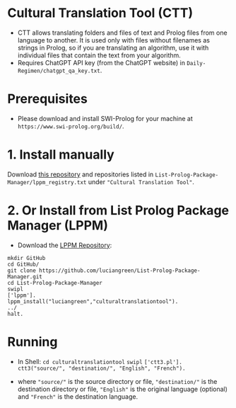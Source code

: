 # Cultural Translation Tool (CTT)

* CTT allows translating folders and files of text and Prolog files from one language to another. It is used only with files without filenames as strings in Prolog, so if you are translating an algorithm, use it with individual files that contain the text from your algorithm.
* Requires ChatGPT API key (from the ChatGPT website) in `Daily-Regimen/chatgpt_qa_key.txt`.

# Prerequisites

* Please download and install SWI-Prolog for your machine at `https://www.swi-prolog.org/build/`.

# 1. Install manually

Download <a href="http://github.com/luciangreen/culturaltranslationtool/">this repository</a> and repositories listed in `List-Prolog-Package-Manager/lppm_registry.txt` under `"Cultural Translation Tool"`.

# 2. Or Install from List Prolog Package Manager (LPPM)

* Download the <a href="https://github.com/luciangreen/List-Prolog-Package-Manager">LPPM Repository</a>:

```
mkdir GitHub
cd GitHub/
git clone https://github.com/luciangreen/List-Prolog-Package-Manager.git
cd List-Prolog-Package-Manager
swipl
['lppm'].
lppm_install("luciangreen","culturaltranslationtool").
../
halt.
```

# Running

* In Shell:
`cd culturaltranslationtool`
`swipl`
`['ctt3.pl'].`
`ctt3("source/", "destination/", "English", "French").`

* where `"source/"` is the source directory or file, `"destination/"` is the destination directory or file, `"English"` is the original language (optional) and `"French"` is the destination language.


